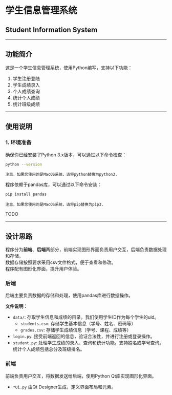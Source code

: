 # 学生信息管理系统
## Student Information System

---
## 功能简介
这是一个学生信息管理系统，使用Python编写，支持以下功能：
1. 学生注册登陆
2. 学生成绩录入
3. 个人成绩查询
4. 统计个人成绩
5. 统计班级成绩

---

## 使用说明
### 1. 环境准备
确保你已经安装了Python 3.x版本，可以通过以下命令检查：
```bash
python --version
```
`注意，如果您使用的是MacOS系统，请将python替换为python3.`  
 
程序依赖于pandas库，可以通过以下命令安装：
```bash
pip install pandas
```
`注意，如果您使用的是MacOS系统，请将pip替换为pip3.`

TODO

--- 

## 设计思路
程序分为**前端**、**后端**两部分，前端实现图形界面负责用户交互，后端负责数据处理和存储。  
数据存储按照要求采用csv文件格式，便于查看和修改。  
程序配有图形化界面，提升用户体验。

### 后端
后端主要负责数据的存储和处理，使用pandas库进行数据操作。  

**文件说明：**
- `data/`: 存取学生信息和成绩的目录。我们使用学生ID作为每个学生的uid。
    - `students.csv`: 存储学生基本信息（学号、姓名、密码等）
    - `grades.csv`: 存储学生成绩信息（学号、课程、成绩等）
- `login.py`: 接受前端返回的信息，验证合法性，并进行注册或登录操作。
- `student.py`: 处理学生成绩的录入、查询和统计功能。支持姓名或学号查询。统计个人成绩包括总分及班级排名。

### 前端
前端负责用户交互，将数据发送给后端，使用Python Qt库实现图形化界面。  
- `*Ui.py` 由Qt Designer生成，定义界面布局和元素。
